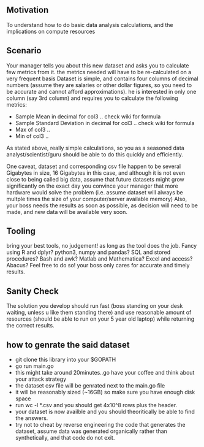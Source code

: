 ## Motivation
To understand how to do basic data analysis calculations, and the implications on compute resources

## Scenario
Your manager tells you about this new dataset and asks you to calculate few metrics from it.
the metrics needed will have to be re-calculated on a very frequent basis
Dataset is simple, and contains four columns of decimal numbers (assume they are salaries or other dollar figures, so you need to be accurate and cannot afford approximations).
he is interested in only one column (say 3rd column) and requires you to calculate the following metrics:
+ Sample Mean in decimal for col3 .. check wiki for formula
+ Sample Standard Deviation in decimal for col3 .. check wiki for formula
+ Max of col3 .. 
+ Min of col3 .. 

As stated above, really simple calculations, so you as a seasoned data analyst/scientist/guru should be able to do this quickly and efficiently.

One caveat, dataset and corresponding csv file happen to be several Gigabytes in size, 16 Gigabytes in this case, and although it is not even close to being called big data, assume that future datasets might grow significantly on the exact day you convince your manager that more hardware would solve the problem (i.e. assume dataset will always be multple times the size of your computer/server available memory)
Also, your boss needs the results as soon as possible, as decision will need to be made, and new data will be available very soon.


## Tooling
bring your best tools, no judgement! as long as the tool does the job.
Fancy using R and dplyr? python3, numpy and pandas? SQL and stored procedures? Bash and awk? Matlab and Mathematica? Excel and access? Abacus?
Feel free to do so! your boss only cares for accurate and timely results.

## Sanity Check
The solution you develop should run fast (boss standing on your desk waiting, unless u like them standing there) and use reasonable amount of resources (should be able to run on your 5 year old laptop) while returning the correct results.

## how to genrate the said dataset
+ git clone this library into your $GOPATH
+ go run main.go
+ this might take around 20minutes..go have your coffee and think about your attack strategy
+ the dataset csv file will be genrated next to the main.go file
+ it will be reasonably sized (~16GB) so make sure you have enough disk space
+ run wc -l *.csv and you should get 4x10^8 rows plus the header.
+ your dataset is now availble and you should theoritically be able to find the answers.
+ try not to cheat by reverse engineering the code that generates the dataset, assume data was generated organically rather than synthetically, and that code do not exit.
